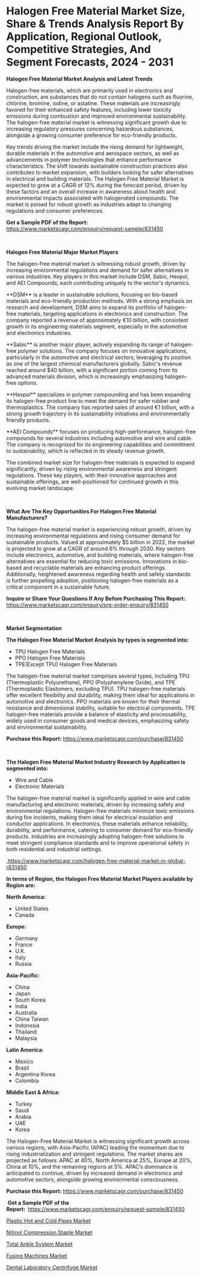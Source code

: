 <p><h1>Halogen Free Material Market Size, Share & Trends Analysis Report By Application, Regional Outlook, Competitive Strategies, And Segment Forecasts, 2024 - 2031</h1></p><p><strong>Halogen Free Material Market Analysis and Latest Trends</strong></p>
<p><p>Halogen-free materials, which are primarily used in electronics and construction, are substances that do not contain halogens such as fluorine, chlorine, bromine, iodine, or astatine. These materials are increasingly favored for their enhanced safety features, including lower toxicity emissions during combustion and improved environmental sustainability. The halogen-free material market is witnessing significant growth due to increasing regulatory pressures concerning hazardous substances, alongside a growing consumer preference for eco-friendly products.</p><p>Key trends driving the market include the rising demand for lightweight, durable materials in the automotive and aerospace sectors, as well as advancements in polymer technologies that enhance performance characteristics. The shift towards sustainable construction practices also contributes to market expansion, with builders looking for safer alternatives in electrical and building materials. The Halogen Free Material Market is expected to grow at a CAGR of 12% during the forecast period, driven by these factors and an overall increase in awareness about health and environmental impacts associated with halogenated compounds. The market is poised for robust growth as industries adapt to changing regulations and consumer preferences.</p></p>
<p><strong>Get a Sample PDF of the Report:&nbsp;</strong> <a href="https://www.marketscagr.com/enquiry/request-sample/831450?utm_campaign=1520&utm_medium=2&utm_source=Github&utm_content=ia&utm_term=13102024&utm_id=halogen-free-material">https://www.marketscagr.com/enquiry/request-sample/831450</a></p>
<p>&nbsp;</p>
<p><strong>Halogen Free Material Major Market Players</strong></p>
<p><p>The halogen-free material market is witnessing robust growth, driven by increasing environmental regulations and demand for safer alternatives in various industries. Key players in this market include DSM, Sabic, Hexpol, and AEI Compounds, each contributing uniquely to the sector's dynamics.</p><p>**DSM** is a leader in sustainable solutions, focusing on bio-based materials and eco-friendly production methods. With a strong emphasis on research and development, DSM aims to expand its portfolio of halogen-free materials, targeting applications in electronics and construction. The company reported a revenue of approximately €10 billion, with consistent growth in its engineering materials segment, especially in the automotive and electronics industries.</p><p>**Sabic** is another major player, actively expanding its range of halogen-free polymer solutions. The company focuses on innovative applications, particularly in the automotive and electrical sectors, leveraging its position as one of the largest chemical manufacturers globally. Sabic's revenue reached around $40 billion, with a significant portion coming from its advanced materials division, which is increasingly emphasizing halogen-free options.</p><p>**Hexpol** specializes in polymer compounding and has been expanding its halogen-free product line to meet the demand for safer rubber and thermoplastics. The company has reported sales of around €1 billion, with a strong growth trajectory in its sustainability initiatives and environmentally friendly products.</p><p>**AEI Compounds** focuses on producing high-performance, halogen-free compounds for several industries including automotive and wire and cable. The company is recognized for its engineering capabilities and commitment to sustainability, which is reflected in its steady revenue growth.</p><p>The combined market size for halogen-free materials is expected to expand significantly, driven by rising environmental awareness and stringent regulations. These key players, with their innovative approaches and sustainable offerings, are well-positioned for continued growth in this evolving market landscape.</p></p>
<p>&nbsp;</p>
<p><strong>What Are The Key Opportunities For Halogen Free Material Manufacturers?</strong></p>
<p><p>The halogen-free material market is experiencing robust growth, driven by increasing environmental regulations and rising consumer demand for sustainable products. Valued at approximately $5 billion in 2022, the market is projected to grow at a CAGR of around 6% through 2030. Key sectors include electronics, automotive, and building materials, where halogen-free alternatives are essential for reducing toxic emissions. Innovations in bio-based and recyclable materials are enhancing product offerings. Additionally, heightened awareness regarding health and safety standards is further propelling adoption, positioning halogen-free materials as a critical component in a sustainable future.</p></p>
<p><strong>Inquire or Share Your Questions If Any Before Purchasing This Report:</strong> <a href="https://www.marketscagr.com/enquiry/pre-order-enquiry/831450?utm_campaign=1520&utm_medium=2&utm_source=Github&utm_content=ia&utm_term=13102024&utm_id=halogen-free-material">https://www.marketscagr.com/enquiry/pre-order-enquiry/831450</a></p>
<p>&nbsp;</p>
<p><strong>Market Segmentation</strong></p>
<p><strong>The Halogen Free Material Market Analysis by types is segmented into:</strong></p>
<p><ul><li>TPU Halogen Free Materials</li><li>PPO Halogen Free Materials</li><li>TPE(Except TPU) Halogen Free Materials</li></ul></p>
<p><p>The halogen-free material market comprises several types, including TPU (Thermoplastic Polyurethane), PPO (Polyphenylene Oxide), and TPE (Thermoplastic Elastomers, excluding TPU). TPU halogen-free materials offer excellent flexibility and durability, making them ideal for applications in automotive and electronics. PPO materials are known for their thermal resistance and dimensional stability, suitable for electrical components. TPE halogen-free materials provide a balance of elasticity and processability, widely used in consumer goods and medical devices, emphasizing safety and environmental sustainability.</p></p>
<p><strong>Purchase this Report:&nbsp;</strong><a href="https://www.marketscagr.com/purchase/831450?utm_campaign=1520&utm_medium=2&utm_source=Github&utm_content=ia&utm_term=13102024&utm_id=halogen-free-material">https://www.marketscagr.com/purchase/831450</a></p>
<p>&nbsp;</p>
<p><strong>The Halogen Free Material Market Industry Research by Application is segmented into:</strong></p>
<p><ul><li>Wire and Cable</li><li>Electronic Materials</li></ul></p>
<p><p>The halogen-free material market is significantly applied in wire and cable manufacturing and electronic materials, driven by increasing safety and environmental regulations. Halogen-free materials minimize toxic emissions during fire incidents, making them ideal for electrical insulation and conductor applications. In electronics, these materials enhance reliability, durability, and performance, catering to consumer demand for eco-friendly products. Industries are increasingly adopting halogen-free solutions to meet stringent compliance standards and to improve operational safety in both residential and industrial settings.</p></p>
<p><a href="https://www.marketscagr.com/halogen-free-material-market-in-global-r831450?utm_campaign=1520&utm_medium=2&utm_source=Github&utm_content=ia&utm_term=13102024&utm_id=halogen-free-material">&nbsp;https://www.marketscagr.com/halogen-free-material-market-in-global-r831450</a></p>
<p><strong>In terms of Region, the Halogen Free Material Market Players available by Region are:</strong></p>
<p>
    <p> <strong> North America: </strong>
        <ul>
            <li>United States</li>
            <li>Canada</li>
        </ul>
        </p> 
    <p> <strong> Europe: </strong>
        <ul>
            <li>Germany</li>
            <li>France</li>
            <li>U.K.</li>
            <li>Italy</li>
            <li>Russia</li>
        </ul>
        </p> 
    <p> <strong> Asia-Pacific: </strong>
        <ul>
            <li>China</li>
            <li>Japan</li>
            <li>South Korea</li>
            <li>India</li>
            <li>Australia</li>
            <li>China Taiwan</li>
            <li>Indonesia</li>
            <li>Thailand</li>
            <li>Malaysia</li>
        </ul>
        </p> 
    <p> <strong> Latin America: </strong>
        <ul>
            <li>Mexico</li>
            <li>Brazil</li>
            <li>Argentina Korea</li>
            <li>Colombia</li>
        </ul>
        </p> 
    <p> <strong> Middle East & Africa: </strong>
        <ul>
            <li>Turkey</li>
            <li>Saudi</li>
            <li>Arabia</li>
            <li>UAE</li>
            <li>Korea</li>
        </ul>
    </p>
    </p>
<p><p>The Halogen-Free Material Market is witnessing significant growth across various regions, with Asia-Pacific (APAC) leading the momentum due to rising industrialization and stringent regulations. The market shares are projected as follows: APAC at 40%, North America at 25%, Europe at 20%, China at 10%, and the remaining regions at 5%. APAC’s dominance is anticipated to continue, driven by increased demand in electronics and automotive sectors, alongside growing environmental consciousness.</p></p>
<p><strong>Purchase this Report: </strong><a href="https://www.marketscagr.com/purchase/831450?utm_campaign=1520&utm_medium=2&utm_source=Github&utm_content=ia&utm_term=13102024&utm_id=halogen-free-material">https://www.marketscagr.com/purchase/831450</a></p>
<p>&nbsp;<strong>Get a Sample PDF of the Report:&nbsp;&nbsp;</strong><a href="https://www.marketscagr.com/enquiry/request-sample/831450?utm_campaign=1520&utm_medium=2&utm_source=Github&utm_content=ia&utm_term=13102024&utm_id=halogen-free-material">https://www.marketscagr.com/enquiry/request-sample/831450</a></p>
<p><strong></strong></p>
<p><p><a href="https://www.linkedin.com/pulse/key-drivers-plastic-hot-cold-pipes-market-trends-future-outlook-gmiuc?utm_campaign=1520&utm_medium=2&utm_source=Github&utm_content=ia&utm_term=13102024&utm_id=halogen-free-material">Plastic Hot and Cold Pipes Market</a></p><p><a href="https://www.linkedin.com/pulse/decoding-nitinol-compression-staple-market-signals-growth-algorithms-qn1zf?utm_campaign=1520&utm_medium=2&utm_source=Github&utm_content=ia&utm_term=13102024&utm_id=halogen-free-material">Nitinol Compression Staple Market</a></p><p><a href="https://www.linkedin.com/pulse/insights-total-ankle-system-market-size-which-expanding-rigpe?utm_campaign=1520&utm_medium=2&utm_source=Github&utm_content=ia&utm_term=13102024&utm_id=halogen-free-material">Total Ankle System Market</a></p><p><a href="https://github.com/FosterFahey91/Market-Research-Report-List-1/blob/main/fusing-machines-market.md?utm_campaign=1520&utm_medium=2&utm_source=Github&utm_content=ia&utm_term=13102024&utm_id=halogen-free-material">Fusing Machines Market</a></p><p><a href="https://www.linkedin.com/pulse/global-dental-laboratory-centrifuge-market-opportunities-haxfe?utm_campaign=1520&utm_medium=2&utm_source=Github&utm_content=ia&utm_term=13102024&utm_id=halogen-free-material">Dental Laboratory Centrifuge Market</a></p></p>